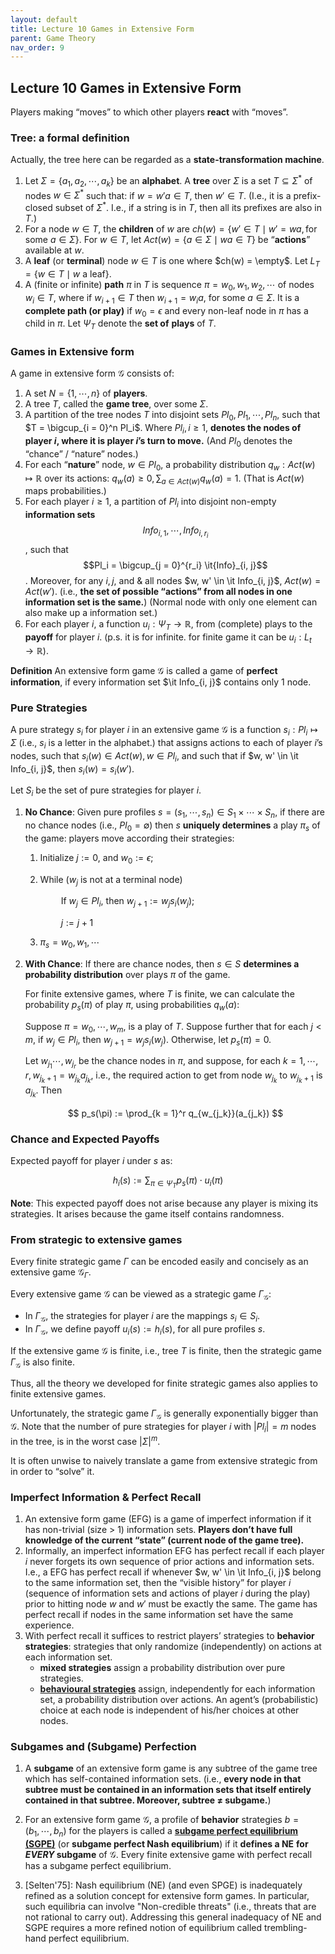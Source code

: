 ```yaml
---
layout: default
title: Lecture 10 Games in Extensive Form
parent: Game Theory
nav_order: 9
---
```


## Lecture 10 Games in Extensive Form

Players making “moves” to which other players **react** with “moves”.

### Tree: a formal definition

Actually, the tree here can be regarded as a **state-transformation machine**.

1. Let $\Sigma = \lbrace  a_1, a_2, \cdots, a_k \rbrace$ be an **alphabet**. A **tree** over $\Sigma$ is a set $T \subseteq \Sigma^\ast$ of nodes $w \in \Sigma^\ast$ such that: if $w = w'a \in T$, then $w'\in T$. (I.e., it is a prefix-closed subset of $\Sigma^*$. I.e., if a string is in $T$, then all its prefixes are also in $T$.)
2. For a node $w \in T$, the **children** of $w$ are $ch(w) = \lbrace w'\in T \mid w' = wa, \text{for some } a\in \Sigma\rbrace$. For $w \in T$, let $Act(w) = \lbrace a\in \Sigma \mid wa\in T\rbrace$ be “**actions**” available at $w$.
3. A **leaf** (or **terminal**) node $w \in T$ is one where $ch(w) = \empty$. Let $L_T = \lbrace w\in T \mid w \text{ a leaf} \rbrace$.
4. A (finite or infinite) **path** $\pi$ in $T$ is sequence $\pi = w_0, w_1, w_2, \cdots$ of nodes $w_i\in T$, where if $w_{i + 1} \in T$ then $w_{i + 1} = w_ia$, for some $a \in \Sigma$. It is a **complete path (or play)** if $w_0 = \epsilon$ and every non-leaf node in $\pi$ has a child in $\pi$. Let $\Psi_{T}$ denote the **set of** **plays** of $T$.

### Games in Extensive form

A game in extensive form $\mathcal{G}$ consists of:

1. A set $N = \lbrace 1, \cdots, n\rbrace$ of **players**.
2. A tree $T$, called the **game tree**, over some $\Sigma$.
3. A partition of the tree nodes $T$ into disjoint sets $Pl_0, Pl_1, \cdots, Pl_n$, such that $T = \bigcup_{i = 0}^n Pl_i$. Where $Pl_i,i\geq 1$, **denotes the nodes of player $i$, where it is player $i$’s turn to move.** (And $Pl_0$ denotes the “chance” / “nature” nodes.)
4. For each “**nature**” node, $w \in Pl_0$, a probability distribution $q_w: Act(w) \mapsto \mathbb{R}$ over its actions: $q_w(a) \geq 0, \sum_{a\in Act(w)}q_w(a) = 1$. (That is $Act(w)$ maps probabilities.)
5. For each player $i \geq 1$, a partition of $Pl_i$ into disjoint non-empty **information sets** $$\textit{Info}_{i, 1}, \cdots, \textit{Info}_{i, r_i}$$, such that $$Pl_i = \bigcup_{j = 0}^{r_i} \it{Info}_{i, j}$$. Moreover, for any $i, j,$ and & all nodes $w, w' \in \it Info_{i, j}$, $Act(w) = Act(w')$. (i.e., **the set of possible “actions” from all nodes in one information set is the same.**) (Normal node with only one element can also make up a information set.)
6. For each player $i$, a function $u_i: \Psi_T \to \mathbb{R}$, from (complete) plays to the **payoff** for player $i$. (p.s. it is for infinite. for finite game it can be $u_i: L_t \to \mathbb{R}$).

**Definition** An extensive form game $\mathcal{G}$ is called a game of **perfect information**, if every information set $\it Info_{i, j}$ contains only 1 node.

### Pure Strategies

A pure strategy $s_i$ for player $i$ in an extensive game $\mathcal G$ is a function $s_i: Pl_i \mapsto \Sigma$ (i.e., $s_i$ is a letter in the alphabet.) that assigns actions to each of player $i$’s nodes, such that $s_i(w) \in Act(w), w\in Pl_i$, and such that if $w, w' \in \it Info_{i, j}$, then $s_i(w) = s_i(w')$.

Let $S_i$ be the set of pure strategies for player $i$.

1. **No Chance**: Given pure profiles $s = (s_1, \cdots, s_n)\in S_1\times\cdots\times S_n$, if there are no chance nodes (i.e., $Pl_0 = \emptyset$) then $s$ **uniquely determines** a play $\pi_s$ of the game: players move according their strategies:
    1. $\text {Initialize}$ $j:= 0$, $\text {and}$ $w_0 := \epsilon$;
    2. $\text{While}$ ($w_j$ $\text {is not at a terminal node}$)
        
        $\quad \quad \text{If } w_j \in Pl_i$, $\text{then } w_{j + 1}:= w_js_i(w_j)$;
        
        $\quad \quad j:= j + 1$
        
    3. $\pi_s = w_0, w_1, \cdots$
2. **With Chance**: If there are chance nodes, then $s\in S$ **determines a probability distribution** over plays $\pi$ of the game.
    
    For finite extensive games, where $T$ is finite, we can calculate the probability $p_s(\pi)$ of play $\pi$, using probabilities $q_w(a)$:
    
    Suppose $\pi = w_0, \cdots, w_m$, is a play of $T$. Suppose further that for each $j < m$, if $w_j \in Pl_i$, then $w_{j + 1} = w_js_i(w_j)$. Otherwise, let $p_s(\pi) = 0$.
    
    Let $w_{j_1} \cdots, w_{j_r}$ be the chance nodes in $\pi$, and suppose, for each $k = 1, \cdots, r, w_{j_k + 1} = w_{j_k} a_{j_k}$, i.e., the required action to get from node $w_{j_k}$ to $w_{j_k + 1}$ is $a_{j_k}$. Then
    
    $$
    p_s(\pi) := \prod_{k = 1}^r q_{w_{j_k}}(a_{j_k})
    $$
    

### Chance and Expected Payoffs

Expected payoff for player $i$ under $s$ as:

$$
h_i(s):= \sum_{\pi\in \Psi_T}p_s(\pi)\cdot u_i(\pi)
$$

**Note**: This expected payoff does not arise because any player is mixing its strategies. It arises because the game itself contains randomness.

### From strategic to extensive games

Every finite strategic game $\Gamma$ can be encoded easily and concisely as an extensive game $\mathcal{G}_{\Gamma}$.

Every extensive game $\mathcal{G}$ can be viewed as a strategic game $\Gamma_{\mathcal{G}}$:

- In $\Gamma_{\mathcal{G}}$, the strategies for player $i$ are the mappings $s_i\in S_i$.
- In $\Gamma_{\mathcal{G}}$, we define payoff $u_i(s):= h_i(s)$, for all pure profiles $s$.

If the extensive game $\mathcal{G}$ is finite, i.e., tree $T$ is finite, then the strategic game $\Gamma_{\mathcal{G}}$ is also finite.

Thus, all the theory we developed for finite strategic games also applies to finite extensive games.

Unfortunately, the strategic game $\Gamma_{\mathcal{G}}$ is generally exponentially bigger than $\mathcal{G}$. Note that the number of pure strategies for player $i$ with $\lvert Pl_i\rvert = m$ nodes in the tree, is in the worst case $\lvert \Sigma \rvert ^m$.

It is often unwise to naively translate a game from extensive strategic from in order to “solve” it. 

### Imperfect Information & Perfect Recall

1. An extensive form game (EFG) is a game of imperfect information if it has non-trivial (size > 1) information sets. **Players don’t have full knowledge of the current “state” (current node of the game tree).**
2. Informally, an imperfect information EFG has perfect recall if each player $i$ never forgets its own sequence of prior actions and information sets. I.e., a EFG has perfect recall if whenever $w, w' \in \it Info_{i, j}$ belong to the same information set, then the “visible history” for player $i$ (sequence of information sets and actions of player $i$ during the play) prior to hitting node $w$ and $w'$ must be exactly the same. The game has perfect recall if nodes in the same information set have the same experience.
3. With perfect recall it suffices to restrict players’ strategies to **behavior strategies**: strategies that only randomize (independently) on actions at each information set.
    - **mixed strategies** assign a probability distribution over pure strategies.
    - **[behavioural strategies](http://www.cs.umd.edu/~hajiagha/474GT13/Lecture10242013.pdf)** assign, independently for each information set, a probability distribution over actions. An agent’s (probabilistic) choice at each node is independent of his/her choices at other nodes.

### Subgames and (Subgame) Perfection

1. A **subgame** of an extensive form game is any subtree of the game tree which has self-contained information sets. (i.e., **every node in that subtree must be contained in an information sets that itself entirely contained in that subtree. Moreover, subtree $\neq$ subgame.**)

2. For an extensive form game $\mathcal G$, a profile of **behavior** strategies $b = (b_1, \cdots, b_n)$ for the players is called a [**subgame perfect equilibrium (SGPE)**](https://en.wikipedia.org/wiki/Subgame_perfect_equilibrium) (or **subgame perfect Nash equilibrium**) if it **defines a NE** **for *EVERY* subgame** of $\mathcal G$. Every finite extensive game with perfect recall has a subgame perfect equilibrium.

3. [Selten'75]: Nash equilibrium (NE) (and even SPGE) is inadequately refined as a solution concept for extensive form games. In particular, such equilibria can involve "Non-credible threats" (i.e., threats that are not rational to carry out). Addressing this general inadequacy of NE and SGPE requires a more refined notion of equilibrium called trembling-hand perfect equilibrium. 